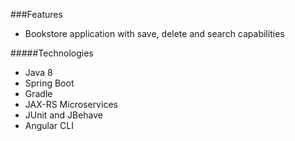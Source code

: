 ###Features

- Bookstore application with save, delete and search capabilities

#####Technologies

- Java 8
- Spring Boot
- Gradle
- JAX-RS Microservices
- JUnit and JBehave
- Angular CLI
